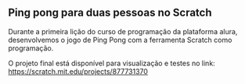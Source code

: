 ## Ping pong para duas pessoas no Scratch

Durante a primeira lição do curso de programação da plataforma alura, desenvolvemos o jogo de Ping Pong com a ferramenta Scratch como programação.

O projeto final está disponível para visualização e testes no link: https://scratch.mit.edu/projects/877731370
